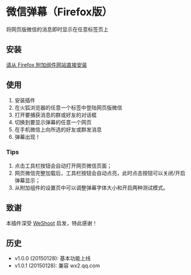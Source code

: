 # 微信弹幕（Firefox版）

将网页版微信的消息即时显示在任意标签页上

## 安装

[请从 Firefox 附加组件网站直接安装](https://addons.mozilla.org/zh-CN/firefox/addon/weixin-danmu/)

## 使用

1. 安装插件
2. 在火狐浏览器的任意一个标签中登陆网页版微信
3. 打开要捕获消息的群或好友的对话框
4. 切换到要显示弹幕的任意一个网页
5. 在手机微信上向所选的好友或群发消息
6. 弹幕出现！

### Tips

1. 点击工具栏按钮会自动打开网页微信页面；
2. 网页微信完整加载后，工具栏按钮会自动点亮，此时点击按钮可以关闭/开启弹幕显示；
3. 从附加组件的设置页中可以调整弹幕字体大小和开启两种测试模式。

## 致谢

本插件深受 [WeShoot](https://github.com/Integ/WeShoot) 启发，特此感谢！

## 历史

- v1.0.0 (20150128): 基本功能上线
- v1.0.1 (20150128): 兼容 wx2.qq.com
